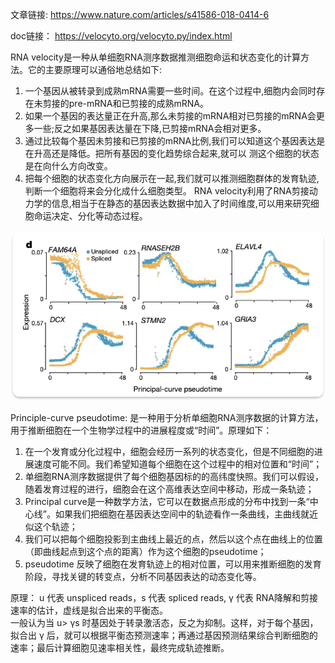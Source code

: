 文章链接:
https://www.nature.com/articles/s41586-018-0414-6

doc链接：
https://velocyto.org/velocyto.py/index.html 


RNA velocity是一种从单细胞RNA测序数据推测细胞命运和状态变化的计算方法。它的主要原理可以通俗地总结如下:

1. 一个基因从被转录到成熟mRNA需要一些时间。在这个过程中,细胞内会同时存在未剪接的pre-mRNA和已剪接的成熟mRNA。
2. 如果一个基因的表达量正在升高,那么未剪接的mRNA相对已剪接的mRNA会更多一些;反之如果基因表达量在下降,已剪接mRNA会相对更多。
3. 通过比较每个基因未剪接和已剪接的mRNA比例,我们可以知道这个基因表达是在升高还是降低。把所有基因的变化趋势综合起来,就可以
测这个细胞的状态是在向什么方向改变。
4. 把每个细胞的状态变化方向展示在一起,我们就可以推测细胞群体的发育轨迹,判断一个细胞将来会分化成什么细胞类型。
RNA velocity利用了RNA剪接动力学的信息,相当于在静态的基因表达数据中加入了时间维度,可以用来研究细胞命运决定、分化等动态过程。

![Alt text](image-2.png)

Principle-curve pseudotime: 是一种用于分析单细胞RNA测序数据的计算方法，用于推断细胞在一个生物学过程中的进展程度或“时间”。原理如下：

1. 在一个发育或分化过程中，细胞会经历一系列的状态变化，但是不同细胞的进展速度可能不同。我们希望知道每个细胞在这个过程中的相对位置和“时间”；
2. 单细胞RNA测序数据提供了每个细胞基因标的的高纬度快照。我们可以假设，随着发育过程的进行，细胞会在这个高维表达空间中移动，形成一条轨迹；
3. Principal curve是一种数学方法，它可以在数据点形成的分布中找到一条“中心线”。如果我们把细胞在基因表达空间中的轨迹看作一条曲线，主曲线就近似这个轨迹；
4. 我们可以把每个细胞投影到主曲线上最近的点，然后以这个点在曲线上的位置（即曲线起点到这个点的距离）作为这个细胞的pseudotime；
5. pseudotime 反映了细胞在发育轨迹上的相对位置，可以用来推断细胞的发育阶段，寻找关键的转变点，分析不同基因表达的动态变化等。

原理：
u 代表 unspliced reads，s 代表 spliced reads, γ 代表 RNA降解和剪接速率的估计，虚线是拟合出来的平衡态。\
一般认为当 u> γs 时基因处于转录激活态，反之为抑制。这样，对于每个基因，拟合出 γ 后，就可以根据平衡态预测速率；再通过基因预测结果综合判断细胞的速率；最后计算细胞见速率相关性，最终完成轨迹推断。

